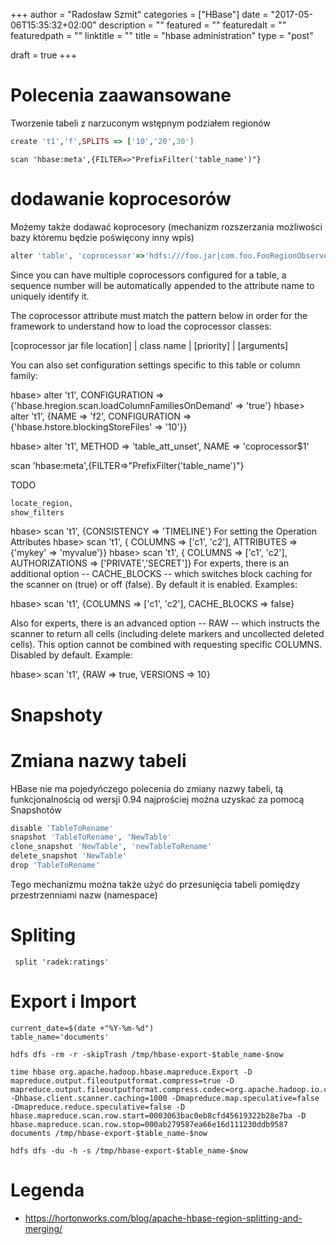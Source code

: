 +++
author = "Radosław Szmit"
categories = ["HBase"]
date = "2017-05-06T15:35:32+02:00"
description = ""
featured = ""
featuredalt = ""
featuredpath = ""
linktitle = ""
title = "hbase administration"
type = "post"

draft = true
+++

# Polecenia zaawansowane #

Tworzenie tabeli z narzuconym wstępnym podziałem regionów
~~~ruby
create 't1','f',SPLITS => ['10','20',30']
~~~

~~~
scan 'hbase:meta',{FILTER=>"PrefixFilter('table_name')"}
~~~


# dodawanie koprocesorów

Możemy także dodawać koprocesory (mechanizm rozszerzania możliwości bazy któremu będzie poświęcony inny wpis)
~~~ruby
alter 'table', 'coprocessor'=>'hdfs:///foo.jar|com.foo.FooRegionObserver|1001|arg1=1,arg2=2'
~~~


Since you can have multiple coprocessors configured for a table, a
sequence number will be automatically appended to the attribute name
to uniquely identify it.

The coprocessor attribute must match the pattern below in order for
the framework to understand how to load the coprocessor classes:

  [coprocessor jar file location] | class name | [priority] | [arguments]

You can also set configuration settings specific to this table or column family:

  hbase> alter 't1', CONFIGURATION => {'hbase.hregion.scan.loadColumnFamiliesOnDemand' => 'true'}
  hbase> alter 't1', {NAME => 'f2', CONFIGURATION => {'hbase.hstore.blockingStoreFiles' => '10'}}


  hbase> alter 't1', METHOD => 'table_att_unset', NAME => 'coprocessor$1'







scan 'hbase:meta',{FILTER=>"PrefixFilter('table_name')"}


TODO
~~~ruby
locate_region, 
show_filters
~~~




 hbase> scan 't1', {CONSISTENCY => 'TIMELINE'}
For setting the Operation Attributes 
  hbase> scan 't1', { COLUMNS => ['c1', 'c2'], ATTRIBUTES => {'mykey' => 'myvalue'}}
  hbase> scan 't1', { COLUMNS => ['c1', 'c2'], AUTHORIZATIONS => ['PRIVATE','SECRET']}
For experts, there is an additional option -- CACHE_BLOCKS -- which
switches block caching for the scanner on (true) or off (false).  By
default it is enabled.  Examples:

  hbase> scan 't1', {COLUMNS => ['c1', 'c2'], CACHE_BLOCKS => false}

Also for experts, there is an advanced option -- RAW -- which instructs the
scanner to return all cells (including delete markers and uncollected deleted
cells). This option cannot be combined with requesting specific COLUMNS.
Disabled by default.  Example:

  hbase> scan 't1', {RAW => true, VERSIONS => 10}


# Snapshoty



# Zmiana nazwy tabeli

HBase nie ma pojedyńczego polecenia do zmiany nazwy tabeli, tą funkcjonalnością od wersji 0.94 najprościej można uzyskać za pomocą Snapshotów

~~~ruby
disable 'TableToRename'
snapshot 'TableToRename', 'NewTable'
clone_snapshot 'NewTable', 'newTableToRename'
delete_snapshot 'NewTable'
drop 'TableToRename'
~~~

Tego mechanizmu można także użyć do przesunięcia tabeli pomiędzy przestrzenniami nazw (namespace)


# Spliting

~~~
 split 'radek:ratings'
~~~


# Export i Import

~~~shell
current_date=$(date +"%Y-%m-%d")
table_name='documents'

hdfs dfs -rm -r -skipTrash /tmp/hbase-export-$table_name-$now

time hbase org.apache.hadoop.hbase.mapreduce.Export -D mapreduce.output.fileoutputformat.compress=true -D mapreduce.output.fileoutputformat.compress.codec=org.apache.hadoop.io.compress.GzipCodec -Dhbase.client.scanner.caching=1000 -Dmapreduce.map.speculative=false -Dmapreduce.reduce.speculative=false -D hbase.mapreduce.scan.row.start=0003063bac0eb8cfd45619322b28e7ba -D hbase.mapreduce.scan.row.stop=000ab279587ea66e16d111230ddb9587 documents /tmp/hbase-export-$table_name-$now
 
hdfs dfs -du -h -s /tmp/hbase-export-$table_name-$now
~~~


# Legenda

* https://hortonworks.com/blog/apache-hbase-region-splitting-and-merging/
